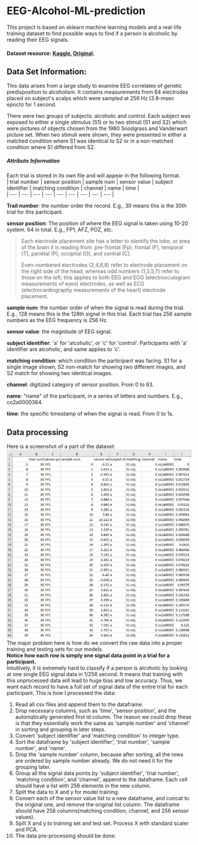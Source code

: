 # EEG-Alcohol-ML-prediction
This project is based on sklearn machine learning models and a real-life training dataset to find possible ways to find if a person is alcoholic by reading their EEG signals.  
#### Dataset resource: [Kaggle](https://www.kaggle.com/datasets/nnair25/Alcoholics?resource=download), [Original](https://archive.ics.uci.edu/dataset/121/eeg+database).
## Data Set Information:
This data arises from a large study to examine EEG correlates of genetic predisposition to alcoholism. It contains measurements from 64 electrodes placed on subject's scalps which were sampled at 256 Hz (3.9-msec epoch) for 1 second.

There were two groups of subjects: alcoholic and control. Each subject was exposed to either a single stimulus (S1) or to two stimuli (S1 and S2) which were pictures of objects chosen from the 1980 Snodgrass and Vanderwart picture set. When two stimuli were shown, they were presented in either a matched condition where S1 was identical to S2 or in a non-matched condition where S1 differed from S2.
##### Attribute Information  
Each trial is stored in its own file and will appear in the following format.  
| trial number | sensor position | sample num | sensor value | subject identifier | matching condition | channel | name | time |  
| --- | --- | --- | --- | --- | --- | --- | --- | --- |

__Trail number__: the number order the record. E.g., 30 means this is the 30th trial for this participant.  

__sensor position__: The position of where the EEG signal is taken using 10-20 system. 64 in total. E.g., FP1, AFZ, POZ, etc.  

> Each electrode placement site has a letter to identify the lobe, or area of the brain it is reading from: pre-frontal (Fp), frontal (F), temporal (T), parietal (P), occipital (O), and central (C).  
>
> Even-numbered electrodes (2,4,6,8) refer to electrode placement on the right side of the head, whereas odd numbers (1,3,5,7) refer to those on the left; this applies to both EEG and EOG (electrooculogram measurements of eyes) electrodes, as well as ECG (electrocardiography measurements of the heart) electrode placement.  

__sample num__: the number order of when the signal is read during the trial. E.g., 128 means this is the 128th signal in this trial. Each trial has 256 sample numbers as the EEG frequency is 256 Hz.  

__sensor value__: the magnitude of EEG signal.  

__subject identifier__: 'a' for 'alcoholic', or 'c' for 'control'. Participants with 'a' identifier are alcoholic, and same applies to 'c'.

__matching condition__: which condition the participant was facing. S1 for a single image shown, S2 non-match for showing two different images, and S2 match for showing two identical images.  

__channel__: digitized category of sensor position. From 0 to 63.  

__name__: "name" of the participant, in a series of letters and numbers. E.g., co2a0000364.  

__time__: the specific timestamp of when the signal is read. From 0 to 1s.  

## Data processing
Here is a screenshot of a part of the dataset:  
![data preview](preview.png)  
The major problem here is how do we convert the raw data into a proper training and testing sets for our models.  
__Notice how each row is simply one signal data point in a trial for a participant.__  
 Intuitively, it is extremely hard to classify if a person is alcoholic by looking at one single EEG signal data in 1/256 second. It means that training with this unprocessed data will lead to huge bias and low accuracy. Thus, we want each record to have a full set of signal data of the entire trial for each participant.
This is how I processed the data:  
1. Read all csv files and append them to the dataframe.  
2. Drop necessary columns, such as 'time', 'sensor position', and the automatically generated first id column. The reason we could drop these is that they essentially work the same as 'sample number' and 'channel' in sorting and grouping in later steps.  
3. Convert 'subject identifier' and 'matching condition' to integer type.
4. Sort the dataframe by 'subject identifier', 'trial number', 'sample number', and 'name'.
5. Drop the 'sample number' column, because after sorting, all the rows are ordered by sample number already. We do not need it for the grouping later.
6. Group all the signal data points by 'subject identifier', 'trial number', 'matching condition', and 'channel', append to the dataframe. Each cell should have a list with 256 elements in the new column.
7. Split the data to X and y for model training.
8. Convert each of the sensor value list to a new dataframe, and concat to the original one, and remove the original list column. The dataframe should have 258 columns(matching condition, channel, and 256 sensor values).
9. Spilt X and y to training set and test set. Process X with standard scaler and PCA.
10. The data pre-processing should be done.
    
